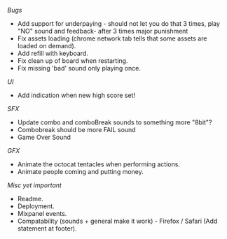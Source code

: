 *Bugs*
- Add support for underpaying - should not let you do that 3 times, play "NO" sound and feedback- after 3 times major punishment
- Fix assets loading (chrome network tab tells that some assets are loaded on demand).
- Add refill with keyboard.
- Fix clean up of board when restarting.
- Fix missing 'bad' sound only playing once.

*UI*
- Add indication when new high score set!

*SFX*
- Update combo and comboBreak sounds to something more "8bit"?
- Combobreak should be more FAIL sound
- Game Over Sound

*GFX*
- Animate the octocat tentacles when performing actions.
- Animate people coming and putting money.

*Misc yet important*
- Readme.
- Deployment.
- Mixpanel events.
- Compatability (sounds + general make it work) - Firefox / Safari (Add statement at footer).
